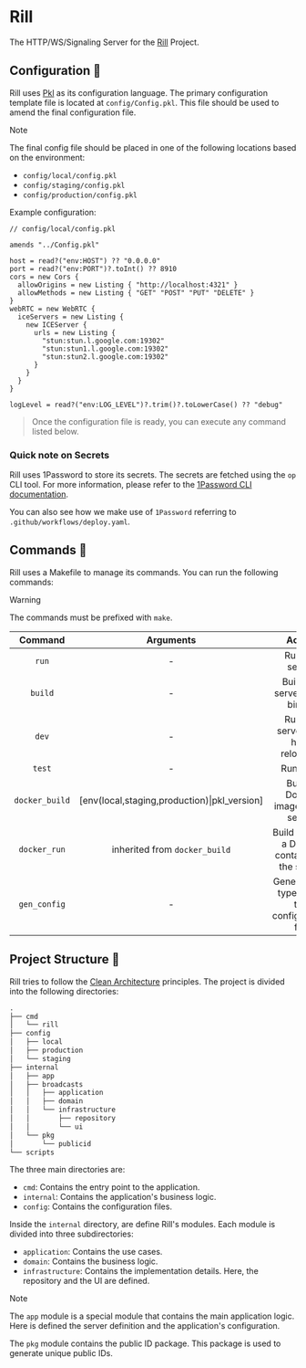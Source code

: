 # Rill

The HTTP/WS/Signaling Server for the [Rill](https://rill.one) Project.

## Configuration :wrench:

Rill uses [Pkl](https://pkl-lang.org) as its configuration language. The primary configuration template file is located at `config/Config.pkl`. This file should be used to amend the final configuration file.

> [!Note]
> The final config file should be placed in one of the following locations based on the environment:
>
> - `config/local/config.pkl`
> - `config/staging/config.pkl`
> - `config/production/config.pkl`

Example configuration:

```pkl
// config/local/config.pkl

amends "../Config.pkl"

host = read?("env:HOST") ?? "0.0.0.0"
port = read?("env:PORT")?.toInt() ?? 8910
cors = new Cors {
  allowOrigins = new Listing { "http://localhost:4321" }
  allowMethods = new Listing { "GET" "POST" "PUT" "DELETE" }
}
webRTC = new WebRTC {
  iceServers = new Listing {
    new ICEServer {
      urls = new Listing {
        "stun:stun.l.google.com:19302"
        "stun:stun1.l.google.com:19302"
        "stun:stun2.l.google.com:19302"
      }
    }
  }
}

logLevel = read?("env:LOG_LEVEL")?.trim()?.toLowerCase() ?? "debug"
```

> Once the configuration file is ready, you can execute any command listed below.

### Quick note on Secrets

Rill uses 1Password to store its secrets. The secrets are fetched using the `op` CLI tool. For more information, please refer to the [1Password CLI documentation](https://developer.1password.com/docs/cli).

You can also see how we make use of `1Password` referring to `.github/workflows/deploy.yaml`.

## Commands :hammer:

Rill uses a Makefile to manage its commands. You can run the following commands:

> [!Warning]
> The commands must be prefixed with `make`.

| Command | Arguments | Action |
|:--------------:|:---------------------------------------------:|:-----------------------------------------------:|
| `run`          | -                                             | Run the server                                  |
| `build`        | -                                             | Build the server into a binary                  |
| `dev`          | -                                             | Run the server with hot-reloading               |
| `test`         | -                                             | Run tests                                       |
| `docker_build` | [env(local,staging,production)\|pkl_version\] | Build a Docker image of the server              |
| `docker_run`   | inherited from `docker_build`                 | Build and run a Docker container of the server  |
| `gen_config`   | -                                             | Generate the types from the configuration file  |

## Project Structure :open_file_folder:

Rill tries to follow the [Clean Architecture](https://blog.cleancoder.com/uncle-bob/2012/08/13/the-clean-architecture.html) principles. The project is divided into the following directories:

```txt
.
├── cmd
│   └── rill
├── config
│   ├── local
│   ├── production
│   └── staging
├── internal
│   ├── app
│   ├── broadcasts
│   │   ├── application
│   │   ├── domain
│   │   └── infrastructure
│   │       ├── repository
│   │       └── ui
│   └── pkg
│       └── publicid
└── scripts
```

The three main directories are:

- `cmd`: Contains the entry point to the application.
- `internal`: Contains the application's business logic.
- `config`: Contains the configuration files.

Inside the `internal` directory, are define Rill's modules. Each module is divided into three subdirectories:

- `application`: Contains the use cases.
- `domain`: Contains the business logic.
- `infrastructure`: Contains the implementation details. Here, the repository and the UI are defined.

> [!Note]
> The `app` module is a special module that contains the main application logic.
> Here is defined the server definition and the application's configuration.
>
> The `pkg` module contains the public ID package. This package is used to generate unique public IDs.
